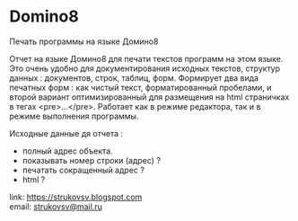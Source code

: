 # Domino8
Печать программы на языке Домино8

Отчет на языке Домино8 для печати текстов программ на этом языке. Это очень удобно для документирования исходных текстов,
структур данных : документов, строк, таблиц, форм. Формирует два вида печатных форм : как чистый текст, форматированный пробелами, и 
второй вариант оптимизированный для размещения на html страничках в тегах \<pre\>...\</pre\>. Работает как в режиме редактора, так и в режиме 
выполнения программы.

Исходные данные дя отчета :
* полный адрес объекта.
* показывать номер строки (адрес) ?
* печатать сокращенный адрес ?
* html ?

link: <https://strukovsv.blogspot.com>  
email: <strukovsv@mail.ru> 
